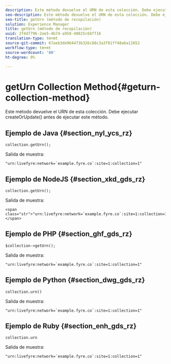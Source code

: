 ```yaml
---
description: Este método devuelve el URN de esta colección. Debe ejecutar createOrUpdate() antes de ejecutar este método.
seo-description: Este método devuelve el URN de esta colección. Debe ejecutar createOrUpdate() antes de ejecutar este método.
seo-title: getUrn (método de recopilación)
solution: Experience Manager
title: getUrn (método de recopilación)
uuid: 2f4d7796-2ae5-4b74-a958-40825c6bff16
translation-type: tm+mt
source-git-commit: 67aeb3de964473b326c88c3a3f81ff48a6a12652
workflow-type: tm+mt
source-wordcount: '80'
ht-degree: 0%

---
```



# getUrn Collection Method{#geturn-collection-method}

Este método devuelve el URN de esta colección. Debe ejecutar createOrUpdate() antes de ejecutar este método.

## Ejemplo de Java {#section_nyl_ycs_rz}

```
collection.getUrn(); 
```

Salida de muestra:

```
"urn:livefyre:network=`example.fyre.co`:site=1:collection=1" 
```

## Ejemplo de NodeJS {#section_xkd_gds_rz}

```
collection.getUrn(); 
```

Salida de muestra:

```
<span class="str">"urn:livefyre:network=`example.fyre.co`:site=1:collection=1"</span>
```

## Ejemplo de PHP {#section_ghf_gds_rz}

```
$collection->getUrn(); 
```

Salida de muestra:

```
"urn:livefyre:network=`example.fyre.co`:site=1:collection=1" 
```

## Ejemplo de Python {#section_dwg_gds_rz}

```
collection.urn() 
```

Salida de muestra:

```
"urn:livefyre:network=`example.fyre.co`:site=1:collection=1" 
```

## Ejemplo de Ruby {#section_enh_gds_rz}

```
collection.urn
```

Salida de muestra:

```
"urn:livefyre:network=`example.fyre.co`:site=1:collection=1" 
```

